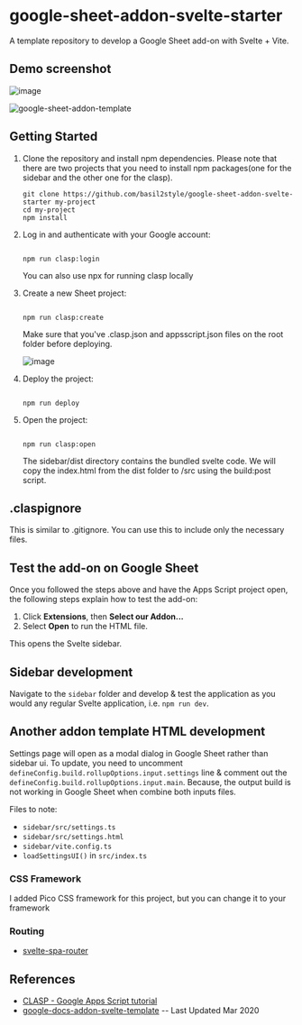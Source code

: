 # google-sheet-addon-svelte-starter

A template repository to develop a Google Sheet add-on with Svelte + Vite.

## Demo screenshot
![image](https://user-images.githubusercontent.com/1285344/209518909-87a2ddaf-7cf4-4882-bea9-8326d255098a.png)

![google-sheet-addon-template](https://user-images.githubusercontent.com/1285344/209519244-fc6e6c39-0dad-43c7-81cf-db7f39e79a41.gif)


## Getting Started

1. Clone the repository and install npm dependencies. Please note that there are two projects that you need to install npm packages(one for the sidebar and the other one for the clasp).

   ```
   git clone https://github.com/basil2style/google-sheet-addon-svelte-starter my-project
   cd my-project
   npm install
   ```

1. Log in and authenticate with your Google account:

   ```

   npm run clasp:login

   ```

   You can also use npx for running clasp locally

1. Create a new Sheet project:

   ```

   npm run clasp:create

   ```

   Make sure that you've .clasp.json and appsscript.json files on the root folder before deploying.

   ![image](https://user-images.githubusercontent.com/1285344/209518808-4e3babda-a85e-47d3-a937-891571062e80.png)

1. Deploy the project:

   ```

   npm run deploy

   ```

1. Open the project:

   ```

   npm run clasp:open

   ```

   The sidebar/dist directory contains the bundled svelte code. We will copy the index.html from the dist folder to /src using the build:post script.

## .claspignore

   This is similar to .gitignore. You can use this to include only the necessary files.

## Test the add-on on Google Sheet

Once you followed the steps above and have the Apps Script project open, the following steps explain how to test the add-on:

1. Click **Extensions**, then **Select our Addon...**
1. Select **Open** to run the HTML file.

This opens the Svelte sidebar.

## Sidebar development

Navigate to the `sidebar` folder and develop & test the application as you would any regular Svelte application, i.e. `npm run dev`.

## Another addon template HTML development

Settings page will open as a modal dialog in Google Sheet rather than sidebar ui. To update, you need to uncomment `defineConfig.build.rollupOptions.input.settings` line & comment out the `defineConfig.build.rollupOptions.input.main`. Because, the output build is not working in Google Sheet when combine both inputs files.

Files to note:

- `sidebar/src/settings.ts`
- `sidebar/src/settings.html`
- `sidebar/vite.config.ts`
- `loadSettingsUI()` in `src/index.ts`

### CSS Framework

   I added Pico CSS framework for this project, but you can change it to your framework

### Routing

  - [svelte-spa-router](https://github.com/ItalyPaleAle/svelte-spa-router) 


## References

- [CLASP - Google Apps Script tutorial](https://blog.makeinfo.co/clasp-google-apps-script-tutorial)
- [google-docs-addon-svelte-template](https://github.com/mikenikles/google-docs-addon-svelte-template) -- Last Updated Mar 2020
